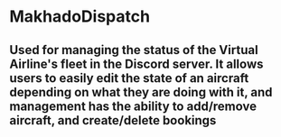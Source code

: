 # MakhadoDispatch

## Used for managing the status of the Virtual Airline's fleet in the Discord server. It allows users to easily edit the state of an aircraft depending on what they are doing with it, and management has the ability to add/remove aircraft, and create/delete bookings
